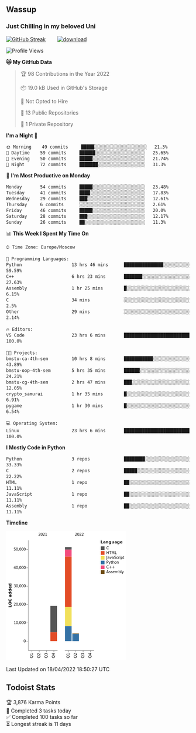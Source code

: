 ## Wassup 
### Just Chilling in my beloved Uni 

<!--
-->

[![GitHub Streak](http://github-readme-streak-stats.herokuapp.com?user=archeoss&theme=shades-of-purple&hide_border=true&date_format=j%20M%5B%20Y%5D)](https://git.io/streak-stats)&nbsp;&nbsp;&nbsp;&nbsp;&nbsp;&nbsp;&nbsp;&nbsp;[![download](https://user-images.githubusercontent.com/68448737/147796309-d8b65b1d-4dde-40d9-b03a-2b42aaa6cd43.jpeg)
](https://bmstu.ru/)

<!--START_SECTION:waka-->
![Profile Views](http://img.shields.io/badge/Profile%20Views-1-blue)

**🐱 My GitHub Data** 

> 🏆 98 Contributions in the Year 2022
 > 
> 📦 19.0 kB Used in GitHub's Storage 
 > 
> 🚫 Not Opted to Hire
 > 
> 📜 13 Public Repositories 
 > 
> 🔑 1 Private Repository 
 > 
**I'm a Night 🦉** 

```text
🌞 Morning    49 commits     █████░░░░░░░░░░░░░░░░░░░░   21.3% 
🌆 Daytime    59 commits     ██████░░░░░░░░░░░░░░░░░░░   25.65% 
🌃 Evening    50 commits     █████░░░░░░░░░░░░░░░░░░░░   21.74% 
🌙 Night      72 commits     ███████░░░░░░░░░░░░░░░░░░   31.3%

```
📅 **I'm Most Productive on Monday** 

```text
Monday       54 commits     █████░░░░░░░░░░░░░░░░░░░░   23.48% 
Tuesday      41 commits     ████░░░░░░░░░░░░░░░░░░░░░   17.83% 
Wednesday    29 commits     ███░░░░░░░░░░░░░░░░░░░░░░   12.61% 
Thursday     6 commits      ░░░░░░░░░░░░░░░░░░░░░░░░░   2.61% 
Friday       46 commits     █████░░░░░░░░░░░░░░░░░░░░   20.0% 
Saturday     28 commits     ███░░░░░░░░░░░░░░░░░░░░░░   12.17% 
Sunday       26 commits     ██░░░░░░░░░░░░░░░░░░░░░░░   11.3%

```


📊 **This Week I Spent My Time On** 

```text
⌚︎ Time Zone: Europe/Moscow

💬 Programming Languages: 
Python                   13 hrs 46 mins      ███████████████░░░░░░░░░░   59.59% 
C++                      6 hrs 23 mins       ███████░░░░░░░░░░░░░░░░░░   27.63% 
Assembly                 1 hr 25 mins        █░░░░░░░░░░░░░░░░░░░░░░░░   6.15% 
C                        34 mins             ░░░░░░░░░░░░░░░░░░░░░░░░░   2.5% 
Other                    29 mins             ░░░░░░░░░░░░░░░░░░░░░░░░░   2.14%

🔥 Editors: 
VS Code                  23 hrs 6 mins       █████████████████████████   100.0%

🐱‍💻 Projects: 
bmstu-ca-4th-sem         10 hrs 8 mins       ███████████░░░░░░░░░░░░░░   43.89% 
bmstu-oop-4th-sem        5 hrs 35 mins       ██████░░░░░░░░░░░░░░░░░░░   24.21% 
bmstu-cg-4th-sem         2 hrs 47 mins       ███░░░░░░░░░░░░░░░░░░░░░░   12.05% 
crypto_samurai           1 hr 35 mins        █░░░░░░░░░░░░░░░░░░░░░░░░   6.91% 
pygame                   1 hr 30 mins        █░░░░░░░░░░░░░░░░░░░░░░░░   6.54%

💻 Operating System: 
Linux                    23 hrs 6 mins       █████████████████████████   100.0%

```

**I Mostly Code in Python** 

```text
Python                   3 repos             ████████░░░░░░░░░░░░░░░░░   33.33% 
C                        2 repos             █████░░░░░░░░░░░░░░░░░░░░   22.22% 
HTML                     1 repo              ██░░░░░░░░░░░░░░░░░░░░░░░   11.11% 
JavaScript               1 repo              ██░░░░░░░░░░░░░░░░░░░░░░░   11.11% 
Assembly                 1 repo              ██░░░░░░░░░░░░░░░░░░░░░░░   11.11%

```


**Timeline**

![Chart not found](https://raw.githubusercontent.com/archeoss/archeoss/master/charts/bar_graph.png) 


 Last Updated on 18/04/2022 18:50:27 UTC
<!--END_SECTION:waka-->

## Todoist Stats

<!-- TODO-IST:START -->
🏆  3,876 Karma Points           
🌸  Completed 3 tasks today           
✅  Completed 100 tasks so far           
⏳  Longest streak is 11 days
<!-- TODO-IST:END -->
